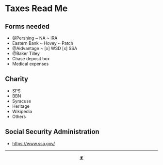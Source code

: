# Taxes Read Me


## Forms needed

* @Pershing ~ NA ~ IRA
* Eastern Bank ~ Hovey ~ Patch
* @Aidvantage ~ \[x\] WSD \[x\] SSA
* @Baker Tilley
* Chase deposit box
* Medical expenses

## Charity

* SPS
* BBN
* Syracuse
* Heritage
* Wikipedia
* Others



## Social Security Administration

* https://www.ssa.gov/



***

<center title="Hello! Click me to go up to the top" ><a class=aDingbat href=javascript:window.scrollTo(0,0);> ❦ </a></center>

